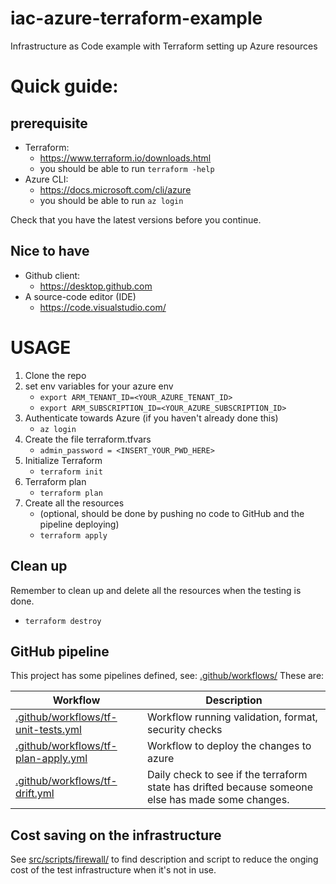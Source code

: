# iac-azure-terraform-example
Infrastructure as Code example with Terraform setting up Azure resources

 # Quick guide:

## prerequisite
* Terraform:
  * https://www.terraform.io/downloads.html
  * you should be able to run `terraform -help`
* Azure CLI:
  * https://docs.microsoft.com/cli/azure
  * you should be able to run `az login`
 
Check that you have the latest versions before you continue.

## Nice to have
* Github client:
  * https://desktop.github.com
* A source-code editor (IDE)
  * https://code.visualstudio.com/


# USAGE

1. Clone the repo
2. set env variables for your azure env
    * `export ARM_TENANT_ID=<YOUR_AZURE_TENANT_ID>`
    * `export ARM_SUBSCRIPTION_ID=<YOUR_AZURE_SUBSCRIPTION_ID>`
3. Authenticate towards Azure (if you haven't already done this)
    * `az login`
4. Create the file terraform.tfvars
    * `admin_password = <INSERT_YOUR_PWD_HERE>`
5. Initialize Terraform
    * `terraform init`
6. Terraform plan
    * `terraform plan`
7. Create all the resources 
    * (optional, should be done by pushing no code to GitHub and the pipeline deploying)
    * `terraform apply`

## Clean up

Remember to clean up and delete all the resources when the testing is done.

* `terraform destroy`


## GitHub pipeline

This project has some pipelines defined, see: [.github/workflows/](.github/workflows/)
These are:

| Workflow | Description |
| ------------- | ------------- |
| [.github/workflows/tf-unit-tests.yml](.github/workflows/tf-unit-tests.yml) | Workflow running validation, format, security checks |
| [.github/workflows/tf-plan-apply.yml](.github/workflows/tf-plan-apply.yml) | Workflow to deploy the changes to azure |
| [.github/workflows/tf-drift.yml](.github/workflows/tf-drift.yml) | Daily check to see if the terraform state has drifted because someone else has made some changes. |


## Cost saving on the infrastructure

See [src/scripts/firewall/](src/scripts/firewall/README.md) to find description and script to reduce the onging cost of the test infrastructure when it's not in use.
